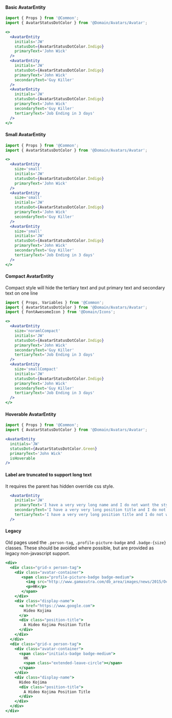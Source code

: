 #### Basic AvatarEntity

```jsx
import { Props } from '@Common';
import { AvatarStatusDotColor } from '@Domain/Avatars/Avatar';

<>
  <AvatarEntity
    initials='JW'
    statusDot={AvatarStatusDotColor.Indigo}
    primaryText='John Wick'
  />
  <AvatarEntity
    initials='JW'
    statusDot={AvatarStatusDotColor.Indigo}
    primaryText='John Wick'
    secondaryText='Guy Killer'
  />
  <AvatarEntity
    initials='JW'
    statusDot={AvatarStatusDotColor.Indigo}
    primaryText='John Wick'
    secondaryText='Guy Killer'
    tertiaryText='Job Ending in 3 days'
  />
</>
```

#### Small AvatarEntity

```jsx
import { Props } from '@Common';
import { AvatarStatusDotColor } from '@Domain/Avatars/Avatar';

<>
  <AvatarEntity
    size='small'
    initials='JW'
    statusDot={AvatarStatusDotColor.Indigo}
    primaryText='John Wick'
  />
  <AvatarEntity
    size='small'
    initials='JW'
    statusDot={AvatarStatusDotColor.Indigo}
    primaryText='John Wick'
    secondaryText='Guy Killer'
  />
  <AvatarEntity
    size='small'
    initials='JW'
    statusDot={AvatarStatusDotColor.Indigo}
    primaryText='John Wick'
    secondaryText='Guy Killer'
    tertiaryText='Job Ending in 3 days'
  />
</>
```

#### Compact AvatarEntity

Compact style will hide the tertiary text and put primary text and secondary text on one line

```jsx
import { Props, Variables } from '@Common';
import { AvatarStatusDotColor } from '@Domain/Avatars/Avatar';
import { FontAwesomeIcon } from '@Domain/Icons';

<>
  <AvatarEntity
    size='noramlCompact'
    initials='JW'
    statusDot={AvatarStatusDotColor.Indigo}
    primaryText='John Wick'
    secondaryText='Guy Killer'
    tertiaryText='Job Ending in 3 days'
  />
  <AvatarEntity
    size='smallCompact'
    initials='JW'
    statusDot={AvatarStatusDotColor.Indigo}
    primaryText='John Wick'
    secondaryText='Guy Killer'
    tertiaryText='Job Ending in 3 days'
  />
</>
```

#### Hoverable AvatarEntity

```jsx
import { Props } from '@Common';
import { AvatarStatusDotColor } from '@Domain/Avatars/Avatar';

<AvatarEntity
  initials='JW'
  statusDot={AvatarStatusDotColor.Green}
  primaryText='John Wick'
  isHoverable
/>
```

#### Label are truncated to support long text
It requires the parent has hidden override css style.

```jsx
  <AvatarEntity
    initials='JW'
    primaryText='I have a very very long name and I do not want the style to break because of my very very long name'
    secondaryText='I have a very very long position title and I do not want the style to break because of it'
    tertiaryText='I have a very very long position title and I do not want the style to break because of it'
  />
```

#### Legacy

Old pages used the `.person-tag`, `.profile-picture-badge` and `.badge-{size}` classes.
These should be avoided where possible, but are provided as legacy non-javascript support.

```jsx
<div>
  <div class="grid-x person-tag">
    <div class="avatar-container">
       <span class="profile-picture-badge badge-medium">
         <img src="http://www.gamasutra.com/db_area/images/news/2015/Oct/256722/KojimaCasualCloseUp.jpg" />
         <p>HK</p>
       </span>
    </div>
    <div class="display-name">
      <a href="https://www.google.com">
        Hideo Kojima
      </a>
      <div class="position-title">
        A Hideo Kojima Position Title
      </div>
    </div>
  </div>
  <div class="grid-x person-tag">
    <div class="avatar-container">
      <span class="initials-badge badge-medium">
        HK
        <span class="extended-leave-circle"></span>
      </span>
    </div>
    <div class="display-name">
      Hideo Kojima
      <div class="position-title">
        A Hideo Kojima Position Title
      </div>
    </div>
  </div>
</div>
```
